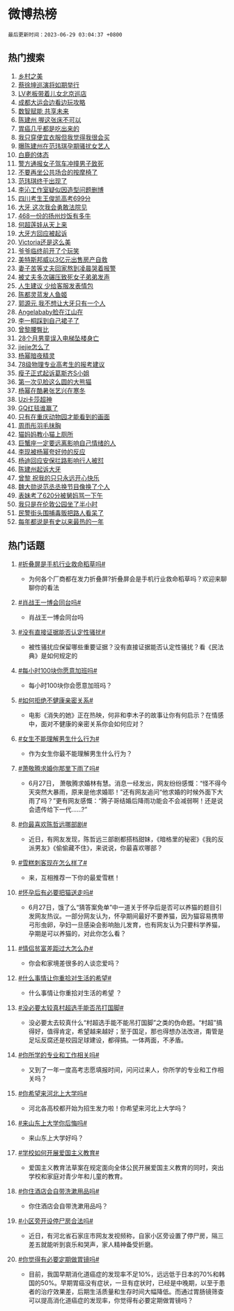 # 微博热榜

`最后更新时间：2023-06-29 03:04:37 +0800`

## 热门搜索

1. [乡村之美](https://m.weibo.cn/search?containerid=100103type%3D1%26t%3D10%26q%3D%23%E4%B9%A1%E6%9D%91%E4%B9%8B%E7%BE%8E%23&stream_entry_id=51&isnewpage=1&extparam=seat%3D1%26filter_type%3Drealtimehot%26dgr%3D0%26cate%3D10103%26stream_entry_id%3D51%26pos%3D0%26c_type%3D51%26display_time%3D1687979075%26pre_seqid%3D1687979075993017596205&luicode=10000011&lfid=106003type%253D25%2526t%253D3%2526disable_hot%253D1%2526filter_type%253Drealtimehot)
1. [蔡徐坤巡演将如期举行](https://m.weibo.cn/search?containerid=100103type%3D1%26t%3D10%26q%3D%E8%94%A1%E5%BE%90%E5%9D%A4%E5%B7%A1%E6%BC%94%E5%B0%86%E5%A6%82%E6%9C%9F%E4%B8%BE%E8%A1%8C&stream_entry_id=31&isnewpage=1&extparam=seat%3D1%26stream_entry_id%3D31%26filter_type%3Drealtimehot%26dgr%3D0%26band_rank%3D1%26lcate%3D5001%26pos%3D0%26realpos%3D1%26flag%3D2%26cate%3D5001%26q%3D%25E8%2594%25A1%25E5%25BE%2590%25E5%259D%25A4%25E5%25B7%25A1%25E6%25BC%2594%25E5%25B0%2586%25E5%25A6%2582%25E6%259C%259F%25E4%25B8%25BE%25E8%25A1%258C%26c_type%3D31%26display_time%3D1687979075%26pre_seqid%3D1687979075993017596205&luicode=10000011&lfid=106003type%253D25%2526t%253D3%2526disable_hot%253D1%2526filter_type%253Drealtimehot)
1. [LV老板带着儿女北京巡店](https://m.weibo.cn/search?containerid=100103type%3D1%26t%3D10%26q%3D%23LV%E8%80%81%E6%9D%BF%E5%B8%A6%E7%9D%80%E5%84%BF%E5%A5%B3%E5%8C%97%E4%BA%AC%E5%B7%A1%E5%BA%97%23&stream_entry_id=31&isnewpage=1&extparam=seat%3D1%26stream_entry_id%3D31%26filter_type%3Drealtimehot%26dgr%3D0%26band_rank%3D2%26lcate%3D5001%26pos%3D1%26realpos%3D2%26flag%3D2%26cate%3D5001%26q%3D%2523LV%25E8%2580%2581%25E6%259D%25BF%25E5%25B8%25A6%25E7%259D%2580%25E5%2584%25BF%25E5%25A5%25B3%25E5%258C%2597%25E4%25BA%25AC%25E5%25B7%25A1%25E5%25BA%2597%2523%26c_type%3D31%26display_time%3D1687979075%26pre_seqid%3D1687979075993017596205&luicode=10000011&lfid=106003type%253D25%2526t%253D3%2526disable_hot%253D1%2526filter_type%253Drealtimehot)
1. [成都大运会边看边玩攻略](https://m.weibo.cn/search?containerid=100103type%3D1%26t%3D10%26q%3D%23%E6%88%90%E9%83%BD%E5%A4%A7%E8%BF%90%E4%BC%9A%E8%BE%B9%E7%9C%8B%E8%BE%B9%E7%8E%A9%E6%94%BB%E7%95%A5%23&stream_entry_id=31&isnewpage=1&extparam=seat%3D1%26stream_entry_id%3D31%26filter_type%3Drealtimehot%26dgr%3D0%26band_rank%3D3%26lcate%3D5001%26pos%3D2%26realpos%3D3%26flag%3D0%26cate%3D5001%26q%3D%2523%25E6%2588%2590%25E9%2583%25BD%25E5%25A4%25A7%25E8%25BF%2590%25E4%25BC%259A%25E8%25BE%25B9%25E7%259C%258B%25E8%25BE%25B9%25E7%258E%25A9%25E6%2594%25BB%25E7%2595%25A5%2523%26c_type%3D31%26display_time%3D1687979075%26pre_seqid%3D1687979075993017596205&luicode=10000011&lfid=106003type%253D25%2526t%253D3%2526disable_hot%253D1%2526filter_type%253Drealtimehot)
1. [数智赋能 共享未来](https://m.weibo.cn/search?containerid=100103type%3D1%26t%3D10%26q%3D%23%E6%95%B0%E6%99%BA%E8%B5%8B%E8%83%BD+%E5%85%B1%E4%BA%AB%E6%9C%AA%E6%9D%A5%23&stream_entry_id=31&isnewpage=1&extparam=seat%3D1%26stream_entry_id%3D31%26filter_type%3Drealtimehot%26band_rank%3D4%26lcate%3D5001%26pos%3D3%26adid%3D194663%26topic_ad%3D1%26dgr%3D0%26cate%3D5001%26is_ad_pos%3D1%26q%3D%2523%25E6%2595%25B0%25E6%2599%25BA%25E8%25B5%258B%25E8%2583%25BD%2520%25E5%2585%25B1%25E4%25BA%25AB%25E6%259C%25AA%25E6%259D%25A5%2523%26c_type%3D31%26display_time%3D1687979075%26pre_seqid%3D1687979075993017596205&luicode=10000011&lfid=106003type%253D25%2526t%253D3%2526disable_hot%253D1%2526filter_type%253Drealtimehot)
1. [陈建州 喔这张床不可以](https://m.weibo.cn/search?containerid=100103type%3D1%26t%3D10%26q%3D%E9%99%88%E5%BB%BA%E5%B7%9E+%E5%96%94%E8%BF%99%E5%BC%A0%E5%BA%8A%E4%B8%8D%E5%8F%AF%E4%BB%A5&stream_entry_id=31&isnewpage=1&extparam=seat%3D1%26stream_entry_id%3D31%26filter_type%3Drealtimehot%26dgr%3D0%26band_rank%3D4%26lcate%3D5001%26pos%3D4%26realpos%3D4%26flag%3D16%26cate%3D5001%26q%3D%25E9%2599%2588%25E5%25BB%25BA%25E5%25B7%259E%2520%25E5%2596%2594%25E8%25BF%2599%25E5%25BC%25A0%25E5%25BA%258A%25E4%25B8%258D%25E5%258F%25AF%25E4%25BB%25A5%26c_type%3D31%26display_time%3D1687979075%26pre_seqid%3D1687979075993017596205&luicode=10000011&lfid=106003type%253D25%2526t%253D3%2526disable_hot%253D1%2526filter_type%253Drealtimehot)
1. [胃癌几乎都是吃出来的](https://m.weibo.cn/search?containerid=100103type%3D1%26t%3D10%26q%3D%23%E8%83%83%E7%99%8C%E5%87%A0%E4%B9%8E%E9%83%BD%E6%98%AF%E5%90%83%E5%87%BA%E6%9D%A5%E7%9A%84%23&stream_entry_id=31&isnewpage=1&extparam=seat%3D1%26stream_entry_id%3D31%26filter_type%3Drealtimehot%26dgr%3D0%26band_rank%3D5%26lcate%3D5001%26pos%3D5%26realpos%3D5%26flag%3D16%26cate%3D5001%26q%3D%2523%25E8%2583%2583%25E7%2599%258C%25E5%2587%25A0%25E4%25B9%258E%25E9%2583%25BD%25E6%2598%25AF%25E5%2590%2583%25E5%2587%25BA%25E6%259D%25A5%25E7%259A%2584%2523%26c_type%3D31%26display_time%3D1687979075%26pre_seqid%3D1687979075993017596205&luicode=10000011&lfid=106003type%253D25%2526t%253D3%2526disable_hot%253D1%2526filter_type%253Drealtimehot)
1. [我只穿便宜衣服但我觉得我很会买](https://m.weibo.cn/search?containerid=100103type%3D1%26t%3D10%26q%3D%E6%88%91%E5%8F%AA%E7%A9%BF%E4%BE%BF%E5%AE%9C%E8%A1%A3%E6%9C%8D%E4%BD%86%E6%88%91%E8%A7%89%E5%BE%97%E6%88%91%E5%BE%88%E4%BC%9A%E4%B9%B0&stream_entry_id=31&isnewpage=1&extparam=seat%3D1%26stream_entry_id%3D31%26filter_type%3Drealtimehot%26dgr%3D0%26band_rank%3D6%26lcate%3D5001%26pos%3D6%26realpos%3D6%26flag%3D2%26cate%3D5001%26q%3D%25E6%2588%2591%25E5%258F%25AA%25E7%25A9%25BF%25E4%25BE%25BF%25E5%25AE%259C%25E8%25A1%25A3%25E6%259C%258D%25E4%25BD%2586%25E6%2588%2591%25E8%25A7%2589%25E5%25BE%2597%25E6%2588%2591%25E5%25BE%2588%25E4%25BC%259A%25E4%25B9%25B0%26c_type%3D31%26display_time%3D1687979075%26pre_seqid%3D1687979075993017596205&luicode=10000011&lfid=106003type%253D25%2526t%253D3%2526disable_hot%253D1%2526filter_type%253Drealtimehot)
1. [曝陈建州在范玮琪孕期骚扰女艺人](https://m.weibo.cn/search?containerid=100103type%3D1%26t%3D10%26q%3D%23%E6%9B%9D%E9%99%88%E5%BB%BA%E5%B7%9E%E5%9C%A8%E8%8C%83%E7%8E%AE%E7%90%AA%E5%AD%95%E6%9C%9F%E9%AA%9A%E6%89%B0%E5%A5%B3%E8%89%BA%E4%BA%BA%23&stream_entry_id=31&isnewpage=1&extparam=seat%3D1%26stream_entry_id%3D31%26filter_type%3Drealtimehot%26dgr%3D0%26band_rank%3D7%26lcate%3D5001%26pos%3D7%26realpos%3D7%26flag%3D16%26cate%3D5001%26q%3D%2523%25E6%259B%259D%25E9%2599%2588%25E5%25BB%25BA%25E5%25B7%259E%25E5%259C%25A8%25E8%258C%2583%25E7%258E%25AE%25E7%2590%25AA%25E5%25AD%2595%25E6%259C%259F%25E9%25AA%259A%25E6%2589%25B0%25E5%25A5%25B3%25E8%2589%25BA%25E4%25BA%25BA%2523%26c_type%3D31%26display_time%3D1687979075%26pre_seqid%3D1687979075993017596205&luicode=10000011&lfid=106003type%253D25%2526t%253D3%2526disable_hot%253D1%2526filter_type%253Drealtimehot)
1. [白鹿的体态](https://m.weibo.cn/search?containerid=100103type%3D1%26t%3D10%26q%3D%23%E7%99%BD%E9%B9%BF%E7%9A%84%E4%BD%93%E6%80%81%23&stream_entry_id=31&isnewpage=1&extparam=seat%3D1%26stream_entry_id%3D31%26filter_type%3Drealtimehot%26dgr%3D0%26band_rank%3D8%26lcate%3D5001%26pos%3D8%26realpos%3D8%26flag%3D0%26cate%3D5001%26q%3D%2523%25E7%2599%25BD%25E9%25B9%25BF%25E7%259A%2584%25E4%25BD%2593%25E6%2580%2581%2523%26c_type%3D31%26display_time%3D1687979075%26pre_seqid%3D1687979075993017596205&luicode=10000011&lfid=106003type%253D25%2526t%253D3%2526disable_hot%253D1%2526filter_type%253Drealtimehot)
1. [警方通报女子驾车冲撞男子致死](https://m.weibo.cn/search?containerid=100103type%3D1%26t%3D10%26q%3D%23%E8%AD%A6%E6%96%B9%E9%80%9A%E6%8A%A5%E5%A5%B3%E5%AD%90%E9%A9%BE%E8%BD%A6%E5%86%B2%E6%92%9E%E7%94%B7%E5%AD%90%E8%87%B4%E6%AD%BB%23&stream_entry_id=31&isnewpage=1&extparam=seat%3D1%26stream_entry_id%3D31%26filter_type%3Drealtimehot%26dgr%3D0%26band_rank%3D9%26lcate%3D5001%26pos%3D9%26realpos%3D9%26flag%3D0%26cate%3D5001%26q%3D%2523%25E8%25AD%25A6%25E6%2596%25B9%25E9%2580%259A%25E6%258A%25A5%25E5%25A5%25B3%25E5%25AD%2590%25E9%25A9%25BE%25E8%25BD%25A6%25E5%2586%25B2%25E6%2592%259E%25E7%2594%25B7%25E5%25AD%2590%25E8%2587%25B4%25E6%25AD%25BB%2523%26c_type%3D31%26display_time%3D1687979075%26pre_seqid%3D1687979075993017596205&luicode=10000011&lfid=106003type%253D25%2526t%253D3%2526disable_hot%253D1%2526filter_type%253Drealtimehot)
1. [不要再坐公共场合的按摩椅了](https://m.weibo.cn/search?containerid=100103type%3D1%26t%3D10%26q%3D%23%E4%B8%8D%E8%A6%81%E5%86%8D%E5%9D%90%E5%85%AC%E5%85%B1%E5%9C%BA%E5%90%88%E7%9A%84%E6%8C%89%E6%91%A9%E6%A4%85%E4%BA%86%23&stream_entry_id=31&isnewpage=1&extparam=seat%3D1%26stream_entry_id%3D31%26filter_type%3Drealtimehot%26dgr%3D0%26band_rank%3D10%26lcate%3D5001%26pos%3D10%26realpos%3D10%26flag%3D0%26cate%3D5001%26q%3D%2523%25E4%25B8%258D%25E8%25A6%2581%25E5%2586%258D%25E5%259D%2590%25E5%2585%25AC%25E5%2585%25B1%25E5%259C%25BA%25E5%2590%2588%25E7%259A%2584%25E6%258C%2589%25E6%2591%25A9%25E6%25A4%2585%25E4%25BA%2586%2523%26c_type%3D31%26display_time%3D1687979075%26pre_seqid%3D1687979075993017596205&luicode=10000011&lfid=106003type%253D25%2526t%253D3%2526disable_hot%253D1%2526filter_type%253Drealtimehot)
1. [范玮琪终于出现了](https://m.weibo.cn/search?containerid=100103type%3D1%26t%3D10%26q%3D%23%E8%8C%83%E7%8E%AE%E7%90%AA%E7%BB%88%E4%BA%8E%E5%87%BA%E7%8E%B0%E4%BA%86%23&stream_entry_id=31&isnewpage=1&extparam=seat%3D1%26stream_entry_id%3D31%26filter_type%3Drealtimehot%26dgr%3D0%26band_rank%3D11%26lcate%3D5001%26pos%3D11%26realpos%3D11%26flag%3D2%26cate%3D5001%26q%3D%2523%25E8%258C%2583%25E7%258E%25AE%25E7%2590%25AA%25E7%25BB%2588%25E4%25BA%258E%25E5%2587%25BA%25E7%258E%25B0%25E4%25BA%2586%2523%26c_type%3D31%26display_time%3D1687979075%26pre_seqid%3D1687979075993017596205&luicode=10000011&lfid=106003type%253D25%2526t%253D3%2526disable_hot%253D1%2526filter_type%253Drealtimehot)
1. [李沁工作室疑似因造型问题删博](https://m.weibo.cn/search?containerid=100103type%3D1%26t%3D10%26q%3D%23%E6%9D%8E%E6%B2%81%E5%B7%A5%E4%BD%9C%E5%AE%A4%E7%96%91%E4%BC%BC%E5%9B%A0%E9%80%A0%E5%9E%8B%E9%97%AE%E9%A2%98%E5%88%A0%E5%8D%9A%23&stream_entry_id=31&isnewpage=1&extparam=seat%3D1%26stream_entry_id%3D31%26filter_type%3Drealtimehot%26dgr%3D0%26band_rank%3D12%26lcate%3D5001%26pos%3D12%26realpos%3D12%26flag%3D0%26cate%3D5001%26q%3D%2523%25E6%259D%258E%25E6%25B2%2581%25E5%25B7%25A5%25E4%25BD%259C%25E5%25AE%25A4%25E7%2596%2591%25E4%25BC%25BC%25E5%259B%25A0%25E9%2580%25A0%25E5%259E%258B%25E9%2597%25AE%25E9%25A2%2598%25E5%2588%25A0%25E5%258D%259A%2523%26c_type%3D31%26display_time%3D1687979075%26pre_seqid%3D1687979075993017596205&luicode=10000011&lfid=106003type%253D25%2526t%253D3%2526disable_hot%253D1%2526filter_type%253Drealtimehot)
1. [四川考生王俊凯高考699分](https://m.weibo.cn/search?containerid=100103type%3D1%26t%3D10%26q%3D%23%E5%9B%9B%E5%B7%9D%E8%80%83%E7%94%9F%E7%8E%8B%E4%BF%8A%E5%87%AF%E9%AB%98%E8%80%83699%E5%88%86%23&stream_entry_id=31&isnewpage=1&extparam=seat%3D1%26stream_entry_id%3D31%26filter_type%3Drealtimehot%26dgr%3D0%26band_rank%3D13%26lcate%3D5001%26pos%3D13%26realpos%3D13%26flag%3D0%26cate%3D5001%26q%3D%2523%25E5%259B%259B%25E5%25B7%259D%25E8%2580%2583%25E7%2594%259F%25E7%258E%258B%25E4%25BF%258A%25E5%2587%25AF%25E9%25AB%2598%25E8%2580%2583699%25E5%2588%2586%2523%26c_type%3D31%26display_time%3D1687979075%26pre_seqid%3D1687979075993017596205&luicode=10000011&lfid=106003type%253D25%2526t%253D3%2526disable_hot%253D1%2526filter_type%253Drealtimehot)
1. [大牙 这次我会勇敢法院见](https://m.weibo.cn/search?containerid=100103type%3D1%26t%3D10%26q%3D%E5%A4%A7%E7%89%99+%E8%BF%99%E6%AC%A1%E6%88%91%E4%BC%9A%E5%8B%87%E6%95%A2%E6%B3%95%E9%99%A2%E8%A7%81&stream_entry_id=31&isnewpage=1&extparam=seat%3D1%26stream_entry_id%3D31%26filter_type%3Drealtimehot%26dgr%3D0%26band_rank%3D14%26lcate%3D5001%26pos%3D14%26realpos%3D14%26flag%3D0%26cate%3D5001%26q%3D%25E5%25A4%25A7%25E7%2589%2599%2520%25E8%25BF%2599%25E6%25AC%25A1%25E6%2588%2591%25E4%25BC%259A%25E5%258B%2587%25E6%2595%25A2%25E6%25B3%2595%25E9%2599%25A2%25E8%25A7%2581%26c_type%3D31%26display_time%3D1687979075%26pre_seqid%3D1687979075993017596205&luicode=10000011&lfid=106003type%253D25%2526t%253D3%2526disable_hot%253D1%2526filter_type%253Drealtimehot)
1. [468一份的扬州炒饭有多牛](https://m.weibo.cn/search?containerid=100103type%3D1%26t%3D10%26q%3D468%E4%B8%80%E4%BB%BD%E7%9A%84%E6%89%AC%E5%B7%9E%E7%82%92%E9%A5%AD%E6%9C%89%E5%A4%9A%E7%89%9B&stream_entry_id=31&isnewpage=1&extparam=seat%3D1%26stream_entry_id%3D31%26filter_type%3Drealtimehot%26dgr%3D0%26band_rank%3D15%26lcate%3D5001%26pos%3D15%26realpos%3D15%26flag%3D0%26cate%3D5001%26q%3D468%25E4%25B8%2580%25E4%25BB%25BD%25E7%259A%2584%25E6%2589%25AC%25E5%25B7%259E%25E7%2582%2592%25E9%25A5%25AD%25E6%259C%2589%25E5%25A4%259A%25E7%2589%259B%26c_type%3D31%26display_time%3D1687979075%26pre_seqid%3D1687979075993017596205&luicode=10000011&lfid=106003type%253D25%2526t%253D3%2526disable_hot%253D1%2526filter_type%253Drealtimehot)
1. [何超莲娃从天上来](https://m.weibo.cn/search?containerid=100103type%3D1%26t%3D10%26q%3D%23%E4%BD%95%E8%B6%85%E8%8E%B2%E5%A8%83%E4%BB%8E%E5%A4%A9%E4%B8%8A%E6%9D%A5%23&stream_entry_id=31&isnewpage=1&extparam=seat%3D1%26stream_entry_id%3D31%26filter_type%3Drealtimehot%26dgr%3D0%26band_rank%3D16%26lcate%3D5001%26pos%3D16%26realpos%3D16%26flag%3D0%26cate%3D5001%26q%3D%2523%25E4%25BD%2595%25E8%25B6%2585%25E8%258E%25B2%25E5%25A8%2583%25E4%25BB%258E%25E5%25A4%25A9%25E4%25B8%258A%25E6%259D%25A5%2523%26c_type%3D31%26display_time%3D1687979075%26pre_seqid%3D1687979075993017596205&luicode=10000011&lfid=106003type%253D25%2526t%253D3%2526disable_hot%253D1%2526filter_type%253Drealtimehot)
1. [大牙方回应被起诉](https://m.weibo.cn/search?containerid=100103type%3D1%26t%3D10%26q%3D%23%E5%A4%A7%E7%89%99%E6%96%B9%E5%9B%9E%E5%BA%94%E8%A2%AB%E8%B5%B7%E8%AF%89%23&stream_entry_id=31&isnewpage=1&extparam=seat%3D1%26stream_entry_id%3D31%26filter_type%3Drealtimehot%26dgr%3D0%26band_rank%3D17%26lcate%3D5001%26pos%3D17%26realpos%3D17%26flag%3D0%26cate%3D5001%26q%3D%2523%25E5%25A4%25A7%25E7%2589%2599%25E6%2596%25B9%25E5%259B%259E%25E5%25BA%2594%25E8%25A2%25AB%25E8%25B5%25B7%25E8%25AF%2589%2523%26c_type%3D31%26display_time%3D1687979075%26pre_seqid%3D1687979075993017596205&luicode=10000011&lfid=106003type%253D25%2526t%253D3%2526disable_hot%253D1%2526filter_type%253Drealtimehot)
1. [Victoria还是这么美](https://m.weibo.cn/search?containerid=100103type%3D1%26t%3D10%26q%3DVictoria%E8%BF%98%E6%98%AF%E8%BF%99%E4%B9%88%E7%BE%8E&stream_entry_id=31&isnewpage=1&extparam=seat%3D1%26stream_entry_id%3D31%26filter_type%3Drealtimehot%26dgr%3D0%26band_rank%3D18%26lcate%3D5001%26pos%3D18%26realpos%3D18%26flag%3D0%26cate%3D5001%26q%3DVictoria%25E8%25BF%2598%25E6%2598%25AF%25E8%25BF%2599%25E4%25B9%2588%25E7%25BE%258E%26c_type%3D31%26display_time%3D1687979075%26pre_seqid%3D1687979075993017596205&luicode=10000011&lfid=106003type%253D25%2526t%253D3%2526disable_hot%253D1%2526filter_type%253Drealtimehot)
1. [爷爷临终前开了个玩笑](https://m.weibo.cn/search?containerid=100103type%3D1%26t%3D10%26q%3D%E7%88%B7%E7%88%B7%E4%B8%B4%E7%BB%88%E5%89%8D%E5%BC%80%E4%BA%86%E4%B8%AA%E7%8E%A9%E7%AC%91&stream_entry_id=31&isnewpage=1&extparam=seat%3D1%26stream_entry_id%3D31%26filter_type%3Drealtimehot%26dgr%3D0%26band_rank%3D19%26lcate%3D5001%26pos%3D19%26realpos%3D19%26flag%3D0%26cate%3D5001%26q%3D%25E7%2588%25B7%25E7%2588%25B7%25E4%25B8%25B4%25E7%25BB%2588%25E5%2589%258D%25E5%25BC%2580%25E4%25BA%2586%25E4%25B8%25AA%25E7%258E%25A9%25E7%25AC%2591%26c_type%3D31%26display_time%3D1687979075%26pre_seqid%3D1687979075993017596205&luicode=10000011&lfid=106003type%253D25%2526t%253D3%2526disable_hot%253D1%2526filter_type%253Drealtimehot)
1. [美特斯邦威以3亿元出售房产自救](https://m.weibo.cn/search?containerid=100103type%3D1%26t%3D10%26q%3D%23%E7%BE%8E%E7%89%B9%E6%96%AF%E9%82%A6%E5%A8%81%E4%BB%A53%E4%BA%BF%E5%85%83%E5%87%BA%E5%94%AE%E6%88%BF%E4%BA%A7%E8%87%AA%E6%95%91%23&stream_entry_id=31&isnewpage=1&extparam=seat%3D1%26stream_entry_id%3D31%26filter_type%3Drealtimehot%26dgr%3D0%26band_rank%3D20%26lcate%3D5001%26pos%3D20%26realpos%3D20%26flag%3D0%26cate%3D5001%26q%3D%2523%25E7%25BE%258E%25E7%2589%25B9%25E6%2596%25AF%25E9%2582%25A6%25E5%25A8%2581%25E4%25BB%25A53%25E4%25BA%25BF%25E5%2585%2583%25E5%2587%25BA%25E5%2594%25AE%25E6%2588%25BF%25E4%25BA%25A7%25E8%2587%25AA%25E6%2595%2591%2523%26c_type%3D31%26display_time%3D1687979075%26pre_seqid%3D1687979075993017596205&luicode=10000011&lfid=106003type%253D25%2526t%253D3%2526disable_hot%253D1%2526filter_type%253Drealtimehot)
1. [妻子苦等丈夫回家熬到凌晨哭着报警](https://m.weibo.cn/search?containerid=100103type%3D1%26t%3D10%26q%3D%23%E5%A6%BB%E5%AD%90%E8%8B%A6%E7%AD%89%E4%B8%88%E5%A4%AB%E5%9B%9E%E5%AE%B6%E7%86%AC%E5%88%B0%E5%87%8C%E6%99%A8%E5%93%AD%E7%9D%80%E6%8A%A5%E8%AD%A6%23&stream_entry_id=31&isnewpage=1&extparam=seat%3D1%26stream_entry_id%3D31%26filter_type%3Drealtimehot%26dgr%3D0%26band_rank%3D21%26lcate%3D5001%26pos%3D21%26realpos%3D21%26flag%3D32768%26cate%3D5001%26q%3D%2523%25E5%25A6%25BB%25E5%25AD%2590%25E8%258B%25A6%25E7%25AD%2589%25E4%25B8%2588%25E5%25A4%25AB%25E5%259B%259E%25E5%25AE%25B6%25E7%2586%25AC%25E5%2588%25B0%25E5%2587%258C%25E6%2599%25A8%25E5%2593%25AD%25E7%259D%2580%25E6%258A%25A5%25E8%25AD%25A6%2523%26c_type%3D31%26display_time%3D1687979075%26pre_seqid%3D1687979075993017596205&luicode=10000011&lfid=106003type%253D25%2526t%253D3%2526disable_hot%253D1%2526filter_type%253Drealtimehot)
1. [被丈夫多次碾压致死女子弟弟发声](https://m.weibo.cn/search?containerid=100103type%3D1%26t%3D10%26q%3D%23%E8%A2%AB%E4%B8%88%E5%A4%AB%E5%A4%9A%E6%AC%A1%E7%A2%BE%E5%8E%8B%E8%87%B4%E6%AD%BB%E5%A5%B3%E5%AD%90%E5%BC%9F%E5%BC%9F%E5%8F%91%E5%A3%B0%23&stream_entry_id=31&isnewpage=1&extparam=seat%3D1%26stream_entry_id%3D31%26filter_type%3Drealtimehot%26dgr%3D0%26band_rank%3D22%26lcate%3D5001%26pos%3D22%26realpos%3D22%26flag%3D0%26cate%3D5001%26q%3D%2523%25E8%25A2%25AB%25E4%25B8%2588%25E5%25A4%25AB%25E5%25A4%259A%25E6%25AC%25A1%25E7%25A2%25BE%25E5%258E%258B%25E8%2587%25B4%25E6%25AD%25BB%25E5%25A5%25B3%25E5%25AD%2590%25E5%25BC%259F%25E5%25BC%259F%25E5%258F%2591%25E5%25A3%25B0%2523%26c_type%3D31%26display_time%3D1687979075%26pre_seqid%3D1687979075993017596205&luicode=10000011&lfid=106003type%253D25%2526t%253D3%2526disable_hot%253D1%2526filter_type%253Drealtimehot)
1. [人生建议 少给客服发表情包](https://m.weibo.cn/search?containerid=100103type%3D1%26t%3D10%26q%3D%E4%BA%BA%E7%94%9F%E5%BB%BA%E8%AE%AE+%E5%B0%91%E7%BB%99%E5%AE%A2%E6%9C%8D%E5%8F%91%E8%A1%A8%E6%83%85%E5%8C%85&stream_entry_id=31&isnewpage=1&extparam=seat%3D1%26stream_entry_id%3D31%26filter_type%3Drealtimehot%26dgr%3D0%26band_rank%3D23%26lcate%3D5001%26pos%3D23%26realpos%3D23%26flag%3D0%26cate%3D5001%26q%3D%25E4%25BA%25BA%25E7%2594%259F%25E5%25BB%25BA%25E8%25AE%25AE%2520%25E5%25B0%2591%25E7%25BB%2599%25E5%25AE%25A2%25E6%259C%258D%25E5%258F%2591%25E8%25A1%25A8%25E6%2583%2585%25E5%258C%2585%26c_type%3D31%26display_time%3D1687979075%26pre_seqid%3D1687979075993017596205&luicode=10000011&lfid=106003type%253D25%2526t%253D3%2526disable_hot%253D1%2526filter_type%253Drealtimehot)
1. [陈都灵蓝发人鱼姬](https://m.weibo.cn/search?containerid=100103type%3D1%26t%3D10%26q%3D%23%E9%99%88%E9%83%BD%E7%81%B5%E8%93%9D%E5%8F%91%E4%BA%BA%E9%B1%BC%E5%A7%AC%23&stream_entry_id=31&isnewpage=1&extparam=seat%3D1%26stream_entry_id%3D31%26filter_type%3Drealtimehot%26dgr%3D0%26band_rank%3D24%26lcate%3D5001%26pos%3D24%26realpos%3D24%26flag%3D0%26cate%3D5001%26q%3D%2523%25E9%2599%2588%25E9%2583%25BD%25E7%2581%25B5%25E8%2593%259D%25E5%258F%2591%25E4%25BA%25BA%25E9%25B1%25BC%25E5%25A7%25AC%2523%26c_type%3D31%26display_time%3D1687979075%26pre_seqid%3D1687979075993017596205&luicode=10000011&lfid=106003type%253D25%2526t%253D3%2526disable_hot%253D1%2526filter_type%253Drealtimehot)
1. [郭源元 我不想让大牙只有一个人](https://m.weibo.cn/search?containerid=100103type%3D1%26t%3D10%26q%3D%E9%83%AD%E6%BA%90%E5%85%83+%E6%88%91%E4%B8%8D%E6%83%B3%E8%AE%A9%E5%A4%A7%E7%89%99%E5%8F%AA%E6%9C%89%E4%B8%80%E4%B8%AA%E4%BA%BA&stream_entry_id=31&isnewpage=1&extparam=seat%3D1%26stream_entry_id%3D31%26filter_type%3Drealtimehot%26dgr%3D0%26band_rank%3D25%26lcate%3D5001%26pos%3D25%26realpos%3D25%26flag%3D0%26cate%3D5001%26q%3D%25E9%2583%25AD%25E6%25BA%2590%25E5%2585%2583%2520%25E6%2588%2591%25E4%25B8%258D%25E6%2583%25B3%25E8%25AE%25A9%25E5%25A4%25A7%25E7%2589%2599%25E5%258F%25AA%25E6%259C%2589%25E4%25B8%2580%25E4%25B8%25AA%25E4%25BA%25BA%26c_type%3D31%26display_time%3D1687979075%26pre_seqid%3D1687979075993017596205&luicode=10000011&lfid=106003type%253D25%2526t%253D3%2526disable_hot%253D1%2526filter_type%253Drealtimehot)
1. [Angelababy脸在江山在](https://m.weibo.cn/search?containerid=100103type%3D1%26t%3D10%26q%3DAngelababy%E8%84%B8%E5%9C%A8%E6%B1%9F%E5%B1%B1%E5%9C%A8&stream_entry_id=31&isnewpage=1&extparam=seat%3D1%26stream_entry_id%3D31%26filter_type%3Drealtimehot%26dgr%3D0%26band_rank%3D26%26lcate%3D5001%26pos%3D26%26realpos%3D26%26flag%3D0%26cate%3D5001%26q%3DAngelababy%25E8%2584%25B8%25E5%259C%25A8%25E6%25B1%259F%25E5%25B1%25B1%25E5%259C%25A8%26c_type%3D31%26display_time%3D1687979075%26pre_seqid%3D1687979075993017596205&luicode=10000011&lfid=106003type%253D25%2526t%253D3%2526disable_hot%253D1%2526filter_type%253Drealtimehot)
1. [李一桐踩到自己裙子了](https://m.weibo.cn/search?containerid=100103type%3D1%26t%3D10%26q%3D%23%E6%9D%8E%E4%B8%80%E6%A1%90%E8%B8%A9%E5%88%B0%E8%87%AA%E5%B7%B1%E8%A3%99%E5%AD%90%E4%BA%86%23&stream_entry_id=31&isnewpage=1&extparam=seat%3D1%26stream_entry_id%3D31%26filter_type%3Drealtimehot%26dgr%3D0%26band_rank%3D27%26lcate%3D5001%26pos%3D27%26realpos%3D27%26flag%3D0%26cate%3D5001%26q%3D%2523%25E6%259D%258E%25E4%25B8%2580%25E6%25A1%2590%25E8%25B8%25A9%25E5%2588%25B0%25E8%2587%25AA%25E5%25B7%25B1%25E8%25A3%2599%25E5%25AD%2590%25E4%25BA%2586%2523%26c_type%3D31%26display_time%3D1687979075%26pre_seqid%3D1687979075993017596205&luicode=10000011&lfid=106003type%253D25%2526t%253D3%2526disable_hot%253D1%2526filter_type%253Drealtimehot)
1. [曾黎腰臀比](https://m.weibo.cn/search?containerid=100103type%3D1%26t%3D10%26q%3D%23%E6%9B%BE%E9%BB%8E%E8%85%B0%E8%87%80%E6%AF%94%23&stream_entry_id=31&isnewpage=1&extparam=seat%3D1%26stream_entry_id%3D31%26filter_type%3Drealtimehot%26dgr%3D0%26band_rank%3D28%26lcate%3D5001%26pos%3D28%26realpos%3D28%26flag%3D0%26cate%3D5001%26q%3D%2523%25E6%259B%25BE%25E9%25BB%258E%25E8%2585%25B0%25E8%2587%2580%25E6%25AF%2594%2523%26c_type%3D31%26display_time%3D1687979075%26pre_seqid%3D1687979075993017596205&luicode=10000011&lfid=106003type%253D25%2526t%253D3%2526disable_hot%253D1%2526filter_type%253Drealtimehot)
1. [28个月男童误入电梯坠楼身亡](https://m.weibo.cn/search?containerid=100103type%3D1%26t%3D10%26q%3D%2328%E4%B8%AA%E6%9C%88%E7%94%B7%E7%AB%A5%E8%AF%AF%E5%85%A5%E7%94%B5%E6%A2%AF%E5%9D%A0%E6%A5%BC%E8%BA%AB%E4%BA%A1%23&stream_entry_id=31&isnewpage=1&extparam=seat%3D1%26stream_entry_id%3D31%26filter_type%3Drealtimehot%26dgr%3D0%26band_rank%3D29%26lcate%3D5001%26pos%3D29%26realpos%3D29%26flag%3D0%26cate%3D5001%26q%3D%252328%25E4%25B8%25AA%25E6%259C%2588%25E7%2594%25B7%25E7%25AB%25A5%25E8%25AF%25AF%25E5%2585%25A5%25E7%2594%25B5%25E6%25A2%25AF%25E5%259D%25A0%25E6%25A5%25BC%25E8%25BA%25AB%25E4%25BA%25A1%2523%26c_type%3D31%26display_time%3D1687979075%26pre_seqid%3D1687979075993017596205&luicode=10000011&lfid=106003type%253D25%2526t%253D3%2526disable_hot%253D1%2526filter_type%253Drealtimehot)
1. [jiejie怎么了](https://m.weibo.cn/search?containerid=100103type%3D1%26t%3D10%26q%3Djiejie%E6%80%8E%E4%B9%88%E4%BA%86&stream_entry_id=31&isnewpage=1&extparam=seat%3D1%26stream_entry_id%3D31%26filter_type%3Drealtimehot%26dgr%3D0%26band_rank%3D30%26lcate%3D5001%26pos%3D30%26realpos%3D30%26flag%3D0%26cate%3D5001%26q%3Djiejie%25E6%2580%258E%25E4%25B9%2588%25E4%25BA%2586%26c_type%3D31%26display_time%3D1687979075%26pre_seqid%3D1687979075993017596205&luicode=10000011&lfid=106003type%253D25%2526t%253D3%2526disable_hot%253D1%2526filter_type%253Drealtimehot)
1. [杨幂暗夜精灵](https://m.weibo.cn/search?containerid=100103type%3D1%26t%3D10%26q%3D%23%E6%9D%A8%E5%B9%82%E6%9A%97%E5%A4%9C%E7%B2%BE%E7%81%B5%23&stream_entry_id=31&isnewpage=1&extparam=seat%3D1%26stream_entry_id%3D31%26filter_type%3Drealtimehot%26dgr%3D0%26band_rank%3D31%26lcate%3D5001%26pos%3D31%26realpos%3D31%26flag%3D0%26cate%3D5001%26q%3D%2523%25E6%259D%25A8%25E5%25B9%2582%25E6%259A%2597%25E5%25A4%259C%25E7%25B2%25BE%25E7%2581%25B5%2523%26c_type%3D31%26display_time%3D1687979075%26pre_seqid%3D1687979075993017596205&luicode=10000011&lfid=106003type%253D25%2526t%253D3%2526disable_hot%253D1%2526filter_type%253Drealtimehot)
1. [78级物理专业高考生的报考建议](https://m.weibo.cn/search?containerid=100103type%3D1%26t%3D10%26q%3D78%E7%BA%A7%E7%89%A9%E7%90%86%E4%B8%93%E4%B8%9A%E9%AB%98%E8%80%83%E7%94%9F%E7%9A%84%E6%8A%A5%E8%80%83%E5%BB%BA%E8%AE%AE&stream_entry_id=31&isnewpage=1&extparam=seat%3D1%26stream_entry_id%3D31%26filter_type%3Drealtimehot%26dgr%3D0%26band_rank%3D32%26lcate%3D5001%26pos%3D32%26realpos%3D32%26flag%3D1%26cate%3D5001%26q%3D78%25E7%25BA%25A7%25E7%2589%25A9%25E7%2590%2586%25E4%25B8%2593%25E4%25B8%259A%25E9%25AB%2598%25E8%2580%2583%25E7%2594%259F%25E7%259A%2584%25E6%258A%25A5%25E8%2580%2583%25E5%25BB%25BA%25E8%25AE%25AE%26c_type%3D31%26display_time%3D1687979075%26pre_seqid%3D1687979075993017596205&luicode=10000011&lfid=106003type%253D25%2526t%253D3%2526disable_hot%253D1%2526filter_type%253Drealtimehot)
1. [瘦子正式起诉葛斯齐S小姐](https://m.weibo.cn/search?containerid=100103type%3D1%26t%3D10%26q%3D%23%E7%98%A6%E5%AD%90%E6%AD%A3%E5%BC%8F%E8%B5%B7%E8%AF%89%E8%91%9B%E6%96%AF%E9%BD%90S%E5%B0%8F%E5%A7%90%23&stream_entry_id=31&isnewpage=1&extparam=seat%3D1%26stream_entry_id%3D31%26filter_type%3Drealtimehot%26dgr%3D0%26band_rank%3D33%26lcate%3D5001%26pos%3D33%26realpos%3D33%26flag%3D0%26cate%3D5001%26q%3D%2523%25E7%2598%25A6%25E5%25AD%2590%25E6%25AD%25A3%25E5%25BC%258F%25E8%25B5%25B7%25E8%25AF%2589%25E8%2591%259B%25E6%2596%25AF%25E9%25BD%2590S%25E5%25B0%258F%25E5%25A7%2590%2523%26c_type%3D31%26display_time%3D1687979075%26pre_seqid%3D1687979075993017596205&luicode=10000011&lfid=106003type%253D25%2526t%253D3%2526disable_hot%253D1%2526filter_type%253Drealtimehot)
1. [第一次见脸这么圆的大熊猫](https://m.weibo.cn/search?containerid=100103type%3D1%26t%3D10%26q%3D%23%E7%AC%AC%E4%B8%80%E6%AC%A1%E8%A7%81%E8%84%B8%E8%BF%99%E4%B9%88%E5%9C%86%E7%9A%84%E5%A4%A7%E7%86%8A%E7%8C%AB%23&stream_entry_id=31&isnewpage=1&extparam=seat%3D1%26stream_entry_id%3D31%26filter_type%3Drealtimehot%26dgr%3D0%26band_rank%3D34%26lcate%3D5001%26pos%3D34%26realpos%3D34%26flag%3D32768%26cate%3D5001%26q%3D%2523%25E7%25AC%25AC%25E4%25B8%2580%25E6%25AC%25A1%25E8%25A7%2581%25E8%2584%25B8%25E8%25BF%2599%25E4%25B9%2588%25E5%259C%2586%25E7%259A%2584%25E5%25A4%25A7%25E7%2586%258A%25E7%258C%25AB%2523%26c_type%3D31%26display_time%3D1687979075%26pre_seqid%3D1687979075993017596205&luicode=10000011&lfid=106003type%253D25%2526t%253D3%2526disable_hot%253D1%2526filter_type%253Drealtimehot)
1. [杨幂在酷暑张艺兴在寒冬](https://m.weibo.cn/search?containerid=100103type%3D1%26t%3D10%26q%3D%23%E6%9D%A8%E5%B9%82%E5%9C%A8%E9%85%B7%E6%9A%91%E5%BC%A0%E8%89%BA%E5%85%B4%E5%9C%A8%E5%AF%92%E5%86%AC%23&stream_entry_id=31&isnewpage=1&extparam=seat%3D1%26stream_entry_id%3D31%26filter_type%3Drealtimehot%26dgr%3D0%26band_rank%3D35%26lcate%3D5001%26pos%3D35%26realpos%3D35%26flag%3D0%26cate%3D5001%26q%3D%2523%25E6%259D%25A8%25E5%25B9%2582%25E5%259C%25A8%25E9%2585%25B7%25E6%259A%2591%25E5%25BC%25A0%25E8%2589%25BA%25E5%2585%25B4%25E5%259C%25A8%25E5%25AF%2592%25E5%2586%25AC%2523%26c_type%3D31%26display_time%3D1687979075%26pre_seqid%3D1687979075993017596205&luicode=10000011&lfid=106003type%253D25%2526t%253D3%2526disable_hot%253D1%2526filter_type%253Drealtimehot)
1. [Uzi卡莎超神](https://m.weibo.cn/search?containerid=100103type%3D1%26t%3D10%26q%3D%23Uzi%E5%8D%A1%E8%8E%8E%E8%B6%85%E7%A5%9E%23&stream_entry_id=31&isnewpage=1&extparam=seat%3D1%26stream_entry_id%3D31%26filter_type%3Drealtimehot%26dgr%3D0%26band_rank%3D36%26lcate%3D5001%26pos%3D36%26realpos%3D36%26flag%3D0%26cate%3D5001%26q%3D%2523Uzi%25E5%258D%25A1%25E8%258E%258E%25E8%25B6%2585%25E7%25A5%259E%2523%26c_type%3D31%26display_time%3D1687979075%26pre_seqid%3D1687979075993017596205&luicode=10000011&lfid=106003type%253D25%2526t%253D3%2526disable_hot%253D1%2526filter_type%253Drealtimehot)
1. [GQ红毯谁赢了](https://m.weibo.cn/search?containerid=100103type%3D1%26t%3D10%26q%3D%23GQ%E7%BA%A2%E6%AF%AF%E8%B0%81%E8%B5%A2%E4%BA%86%23&stream_entry_id=31&isnewpage=1&extparam=seat%3D1%26stream_entry_id%3D31%26filter_type%3Drealtimehot%26dgr%3D0%26band_rank%3D37%26lcate%3D5001%26pos%3D37%26realpos%3D37%26flag%3D0%26cate%3D5001%26q%3D%2523GQ%25E7%25BA%25A2%25E6%25AF%25AF%25E8%25B0%2581%25E8%25B5%25A2%25E4%25BA%2586%2523%26c_type%3D31%26display_time%3D1687979075%26pre_seqid%3D1687979075993017596205&luicode=10000011&lfid=106003type%253D25%2526t%253D3%2526disable_hot%253D1%2526filter_type%253Drealtimehot)
1. [只有在重庆动物园才能看到的画面](https://m.weibo.cn/search?containerid=100103type%3D1%26t%3D10%26q%3D%E5%8F%AA%E6%9C%89%E5%9C%A8%E9%87%8D%E5%BA%86%E5%8A%A8%E7%89%A9%E5%9B%AD%E6%89%8D%E8%83%BD%E7%9C%8B%E5%88%B0%E7%9A%84%E7%94%BB%E9%9D%A2&stream_entry_id=31&isnewpage=1&extparam=seat%3D1%26stream_entry_id%3D31%26filter_type%3Drealtimehot%26dgr%3D0%26band_rank%3D38%26lcate%3D5001%26pos%3D38%26realpos%3D38%26flag%3D0%26cate%3D5001%26q%3D%25E5%258F%25AA%25E6%259C%2589%25E5%259C%25A8%25E9%2587%258D%25E5%25BA%2586%25E5%258A%25A8%25E7%2589%25A9%25E5%259B%25AD%25E6%2589%258D%25E8%2583%25BD%25E7%259C%258B%25E5%2588%25B0%25E7%259A%2584%25E7%2594%25BB%25E9%259D%25A2%26c_type%3D31%26display_time%3D1687979075%26pre_seqid%3D1687979075993017596205&luicode=10000011&lfid=106003type%253D25%2526t%253D3%2526disable_hot%253D1%2526filter_type%253Drealtimehot)
1. [周雨彤羽毛抹胸](https://m.weibo.cn/search?containerid=100103type%3D1%26t%3D10%26q%3D%E5%91%A8%E9%9B%A8%E5%BD%A4%E7%BE%BD%E6%AF%9B%E6%8A%B9%E8%83%B8&stream_entry_id=31&isnewpage=1&extparam=seat%3D1%26stream_entry_id%3D31%26filter_type%3Drealtimehot%26dgr%3D0%26band_rank%3D39%26lcate%3D5001%26pos%3D39%26realpos%3D39%26flag%3D0%26cate%3D5001%26q%3D%25E5%2591%25A8%25E9%259B%25A8%25E5%25BD%25A4%25E7%25BE%25BD%25E6%25AF%259B%25E6%258A%25B9%25E8%2583%25B8%26c_type%3D31%26display_time%3D1687979075%26pre_seqid%3D1687979075993017596205&luicode=10000011&lfid=106003type%253D25%2526t%253D3%2526disable_hot%253D1%2526filter_type%253Drealtimehot)
1. [猫妈妈教小猫上厕所](https://m.weibo.cn/search?containerid=100103type%3D1%26t%3D10%26q%3D%E7%8C%AB%E5%A6%88%E5%A6%88%E6%95%99%E5%B0%8F%E7%8C%AB%E4%B8%8A%E5%8E%95%E6%89%80&stream_entry_id=31&isnewpage=1&extparam=seat%3D1%26stream_entry_id%3D31%26filter_type%3Drealtimehot%26dgr%3D0%26band_rank%3D40%26lcate%3D5001%26pos%3D40%26realpos%3D40%26flag%3D0%26cate%3D5001%26q%3D%25E7%258C%25AB%25E5%25A6%2588%25E5%25A6%2588%25E6%2595%2599%25E5%25B0%258F%25E7%258C%25AB%25E4%25B8%258A%25E5%258E%2595%25E6%2589%2580%26c_type%3D31%26display_time%3D1687979075%26pre_seqid%3D1687979075993017596205&luicode=10000011&lfid=106003type%253D25%2526t%253D3%2526disable_hot%253D1%2526filter_type%253Drealtimehot)
1. [巨蟹座一定要远离影响自己情绪的人](https://m.weibo.cn/search?containerid=100103type%3D1%26t%3D10%26q%3D%E5%B7%A8%E8%9F%B9%E5%BA%A7%E4%B8%80%E5%AE%9A%E8%A6%81%E8%BF%9C%E7%A6%BB%E5%BD%B1%E5%93%8D%E8%87%AA%E5%B7%B1%E6%83%85%E7%BB%AA%E7%9A%84%E4%BA%BA&stream_entry_id=31&isnewpage=1&extparam=seat%3D1%26stream_entry_id%3D31%26filter_type%3Drealtimehot%26dgr%3D0%26band_rank%3D41%26lcate%3D5001%26pos%3D41%26realpos%3D41%26flag%3D0%26cate%3D5001%26q%3D%25E5%25B7%25A8%25E8%259F%25B9%25E5%25BA%25A7%25E4%25B8%2580%25E5%25AE%259A%25E8%25A6%2581%25E8%25BF%259C%25E7%25A6%25BB%25E5%25BD%25B1%25E5%2593%258D%25E8%2587%25AA%25E5%25B7%25B1%25E6%2583%2585%25E7%25BB%25AA%25E7%259A%2584%25E4%25BA%25BA%26c_type%3D31%26display_time%3D1687979075%26pre_seqid%3D1687979075993017596205&luicode=10000011&lfid=106003type%253D25%2526t%253D3%2526disable_hot%253D1%2526filter_type%253Drealtimehot)
1. [李现被杨幂夸好帅的反应](https://m.weibo.cn/search?containerid=100103type%3D1%26t%3D10%26q%3D%23%E6%9D%8E%E7%8E%B0%E8%A2%AB%E6%9D%A8%E5%B9%82%E5%A4%B8%E5%A5%BD%E5%B8%85%E7%9A%84%E5%8F%8D%E5%BA%94%23&stream_entry_id=31&isnewpage=1&extparam=seat%3D1%26stream_entry_id%3D31%26filter_type%3Drealtimehot%26dgr%3D0%26band_rank%3D42%26lcate%3D5001%26pos%3D42%26realpos%3D42%26flag%3D0%26cate%3D5001%26q%3D%2523%25E6%259D%258E%25E7%258E%25B0%25E8%25A2%25AB%25E6%259D%25A8%25E5%25B9%2582%25E5%25A4%25B8%25E5%25A5%25BD%25E5%25B8%2585%25E7%259A%2584%25E5%258F%258D%25E5%25BA%2594%2523%26c_type%3D31%26display_time%3D1687979075%26pre_seqid%3D1687979075993017596205&luicode=10000011&lfid=106003type%253D25%2526t%253D3%2526disable_hot%253D1%2526filter_type%253Drealtimehot)
1. [杨迪回应安保拦路影响行人被怼](https://m.weibo.cn/search?containerid=100103type%3D1%26t%3D10%26q%3D%23%E6%9D%A8%E8%BF%AA%E5%9B%9E%E5%BA%94%E5%AE%89%E4%BF%9D%E6%8B%A6%E8%B7%AF%E5%BD%B1%E5%93%8D%E8%A1%8C%E4%BA%BA%E8%A2%AB%E6%80%BC%23&stream_entry_id=31&isnewpage=1&extparam=seat%3D1%26stream_entry_id%3D31%26filter_type%3Drealtimehot%26dgr%3D0%26band_rank%3D43%26lcate%3D5001%26pos%3D43%26realpos%3D43%26flag%3D0%26cate%3D5001%26q%3D%2523%25E6%259D%25A8%25E8%25BF%25AA%25E5%259B%259E%25E5%25BA%2594%25E5%25AE%2589%25E4%25BF%259D%25E6%258B%25A6%25E8%25B7%25AF%25E5%25BD%25B1%25E5%2593%258D%25E8%25A1%258C%25E4%25BA%25BA%25E8%25A2%25AB%25E6%2580%25BC%2523%26c_type%3D31%26display_time%3D1687979075%26pre_seqid%3D1687979075993017596205&luicode=10000011&lfid=106003type%253D25%2526t%253D3%2526disable_hot%253D1%2526filter_type%253Drealtimehot)
1. [陈建州起诉大牙](https://m.weibo.cn/search?containerid=100103type%3D1%26t%3D10%26q%3D%23%E9%99%88%E5%BB%BA%E5%B7%9E%E8%B5%B7%E8%AF%89%E5%A4%A7%E7%89%99%23&stream_entry_id=31&isnewpage=1&extparam=seat%3D1%26stream_entry_id%3D31%26filter_type%3Drealtimehot%26dgr%3D0%26band_rank%3D44%26lcate%3D5001%26pos%3D44%26realpos%3D44%26flag%3D0%26cate%3D5001%26q%3D%2523%25E9%2599%2588%25E5%25BB%25BA%25E5%25B7%259E%25E8%25B5%25B7%25E8%25AF%2589%25E5%25A4%25A7%25E7%2589%2599%2523%26c_type%3D31%26display_time%3D1687979075%26pre_seqid%3D1687979075993017596205&luicode=10000011&lfid=106003type%253D25%2526t%253D3%2526disable_hot%253D1%2526filter_type%253Drealtimehot)
1. [曾黎 祝我的只只永远开心快乐](https://m.weibo.cn/search?containerid=100103type%3D1%26t%3D10%26q%3D%23%E6%9B%BE%E9%BB%8E+%E7%A5%9D%E6%88%91%E7%9A%84%E5%8F%AA%E5%8F%AA%E6%B0%B8%E8%BF%9C%E5%BC%80%E5%BF%83%E5%BF%AB%E4%B9%90%23&stream_entry_id=31&isnewpage=1&extparam=seat%3D1%26stream_entry_id%3D31%26filter_type%3Drealtimehot%26dgr%3D0%26band_rank%3D45%26lcate%3D5001%26pos%3D45%26realpos%3D45%26flag%3D0%26cate%3D5001%26q%3D%2523%25E6%259B%25BE%25E9%25BB%258E%2520%25E7%25A5%259D%25E6%2588%2591%25E7%259A%2584%25E5%258F%25AA%25E5%258F%25AA%25E6%25B0%25B8%25E8%25BF%259C%25E5%25BC%2580%25E5%25BF%2583%25E5%25BF%25AB%25E4%25B9%2590%2523%26c_type%3D31%26display_time%3D1687979075%26pre_seqid%3D1687979075993017596205&luicode=10000011&lfid=106003type%253D25%2526t%253D3%2526disable_hot%253D1%2526filter_type%253Drealtimehot)
1. [魏大勋说范丞丞换节目像换了个人](https://m.weibo.cn/search?containerid=100103type%3D1%26t%3D10%26q%3D%23%E9%AD%8F%E5%A4%A7%E5%8B%8B%E8%AF%B4%E8%8C%83%E4%B8%9E%E4%B8%9E%E6%8D%A2%E8%8A%82%E7%9B%AE%E5%83%8F%E6%8D%A2%E4%BA%86%E4%B8%AA%E4%BA%BA%23&stream_entry_id=31&isnewpage=1&extparam=seat%3D1%26stream_entry_id%3D31%26filter_type%3Drealtimehot%26dgr%3D0%26band_rank%3D46%26lcate%3D5001%26pos%3D46%26realpos%3D46%26flag%3D0%26cate%3D5001%26q%3D%2523%25E9%25AD%258F%25E5%25A4%25A7%25E5%258B%258B%25E8%25AF%25B4%25E8%258C%2583%25E4%25B8%259E%25E4%25B8%259E%25E6%258D%25A2%25E8%258A%2582%25E7%259B%25AE%25E5%2583%258F%25E6%258D%25A2%25E4%25BA%2586%25E4%25B8%25AA%25E4%25BA%25BA%2523%26c_type%3D31%26display_time%3D1687979075%26pre_seqid%3D1687979075993017596205&luicode=10000011&lfid=106003type%253D25%2526t%253D3%2526disable_hot%253D1%2526filter_type%253Drealtimehot)
1. [表妹考了620分被舅妈骂一下午](https://m.weibo.cn/search?containerid=100103type%3D1%26t%3D10%26q%3D%23%E8%A1%A8%E5%A6%B9%E8%80%83%E4%BA%86620%E5%88%86%E8%A2%AB%E8%88%85%E5%A6%88%E9%AA%82%E4%B8%80%E4%B8%8B%E5%8D%88%23&stream_entry_id=31&isnewpage=1&extparam=seat%3D1%26stream_entry_id%3D31%26filter_type%3Drealtimehot%26dgr%3D0%26band_rank%3D47%26lcate%3D5001%26pos%3D47%26realpos%3D47%26flag%3D0%26cate%3D5001%26q%3D%2523%25E8%25A1%25A8%25E5%25A6%25B9%25E8%2580%2583%25E4%25BA%2586620%25E5%2588%2586%25E8%25A2%25AB%25E8%2588%2585%25E5%25A6%2588%25E9%25AA%2582%25E4%25B8%2580%25E4%25B8%258B%25E5%258D%2588%2523%26c_type%3D31%26display_time%3D1687979075%26pre_seqid%3D1687979075993017596205&luicode=10000011&lfid=106003type%253D25%2526t%253D3%2526disable_hot%253D1%2526filter_type%253Drealtimehot)
1. [我只是在伦敦公园坐了半小时](https://m.weibo.cn/search?containerid=100103type%3D1%26t%3D10%26q%3D%E6%88%91%E5%8F%AA%E6%98%AF%E5%9C%A8%E4%BC%A6%E6%95%A6%E5%85%AC%E5%9B%AD%E5%9D%90%E4%BA%86%E5%8D%8A%E5%B0%8F%E6%97%B6&stream_entry_id=31&isnewpage=1&extparam=seat%3D1%26stream_entry_id%3D31%26filter_type%3Drealtimehot%26dgr%3D0%26band_rank%3D48%26lcate%3D5001%26pos%3D48%26realpos%3D48%26flag%3D0%26cate%3D5001%26q%3D%25E6%2588%2591%25E5%258F%25AA%25E6%2598%25AF%25E5%259C%25A8%25E4%25BC%25A6%25E6%2595%25A6%25E5%2585%25AC%25E5%259B%25AD%25E5%259D%2590%25E4%25BA%2586%25E5%258D%258A%25E5%25B0%258F%25E6%2597%25B6%26c_type%3D31%26display_time%3D1687979075%26pre_seqid%3D1687979075993017596205&luicode=10000011&lfid=106003type%253D25%2526t%253D3%2526disable_hot%253D1%2526filter_type%253Drealtimehot)
1. [民警街头围捕毒贩把路人看呆了](https://m.weibo.cn/search?containerid=100103type%3D1%26t%3D10%26q%3D%23%E6%B0%91%E8%AD%A6%E8%A1%97%E5%A4%B4%E5%9B%B4%E6%8D%95%E6%AF%92%E8%B4%A9%E6%8A%8A%E8%B7%AF%E4%BA%BA%E7%9C%8B%E5%91%86%E4%BA%86%23&stream_entry_id=31&isnewpage=1&extparam=seat%3D1%26stream_entry_id%3D31%26filter_type%3Drealtimehot%26dgr%3D0%26band_rank%3D49%26lcate%3D5001%26pos%3D49%26realpos%3D49%26flag%3D32768%26cate%3D5001%26q%3D%2523%25E6%25B0%2591%25E8%25AD%25A6%25E8%25A1%2597%25E5%25A4%25B4%25E5%259B%25B4%25E6%258D%2595%25E6%25AF%2592%25E8%25B4%25A9%25E6%258A%258A%25E8%25B7%25AF%25E4%25BA%25BA%25E7%259C%258B%25E5%2591%2586%25E4%25BA%2586%2523%26c_type%3D31%26display_time%3D1687979075%26pre_seqid%3D1687979075993017596205&luicode=10000011&lfid=106003type%253D25%2526t%253D3%2526disable_hot%253D1%2526filter_type%253Drealtimehot)
1. [每年都说是有史以来最热的一年](https://m.weibo.cn/search?containerid=100103type%3D1%26t%3D10%26q%3D%23%E6%AF%8F%E5%B9%B4%E9%83%BD%E8%AF%B4%E6%98%AF%E6%9C%89%E5%8F%B2%E4%BB%A5%E6%9D%A5%E6%9C%80%E7%83%AD%E7%9A%84%E4%B8%80%E5%B9%B4%23&stream_entry_id=31&isnewpage=1&extparam=seat%3D1%26stream_entry_id%3D31%26filter_type%3Drealtimehot%26dgr%3D0%26band_rank%3D50%26lcate%3D5001%26pos%3D50%26realpos%3D50%26flag%3D0%26cate%3D5001%26q%3D%2523%25E6%25AF%258F%25E5%25B9%25B4%25E9%2583%25BD%25E8%25AF%25B4%25E6%2598%25AF%25E6%259C%2589%25E5%258F%25B2%25E4%25BB%25A5%25E6%259D%25A5%25E6%259C%2580%25E7%2583%25AD%25E7%259A%2584%25E4%25B8%2580%25E5%25B9%25B4%2523%26c_type%3D31%26display_time%3D1687979075%26pre_seqid%3D1687979075993017596205&luicode=10000011&lfid=106003type%253D25%2526t%253D3%2526disable_hot%253D1%2526filter_type%253Drealtimehot)

## 热门话题

1. [#折叠屏是手机行业救命稻草吗#](https://m.weibo.cn/search?containerid=231522type%3D1%26t%3D10%26q%3D%23%E6%8A%98%E5%8F%A0%E5%B1%8F%E6%98%AF%E6%89%8B%E6%9C%BA%E8%A1%8C%E4%B8%9A%E6%95%91%E5%91%BD%E7%A8%BB%E8%8D%89%E5%90%97%23&stream_entry_id=128&isnewpage=1&extparam=seat%3D1%26dgr%3D0%26cate%3D5004%26lcate%3D5004%26pos%3D1-0-0%26unitid%3D1687852406378%26c_type%3D128%26display_time%3D1687979077%26pre_seqid%3D168797907732208178211&luicode=10000011&lfid=231648_-_4)
    - 为何各个厂商都在发力折叠屏?折叠屏会是手机行业救命稻草吗？欢迎来聊聊你的看法

1. [#肖战王一博会同台吗#](https://m.weibo.cn/search?containerid=231522type%3D1%26t%3D10%26q%3D%23%E8%82%96%E6%88%98%E7%8E%8B%E4%B8%80%E5%8D%9A%E4%BC%9A%E5%90%8C%E5%8F%B0%E5%90%97%23&stream_entry_id=128&isnewpage=1&extparam=seat%3D1%26dgr%3D0%26cate%3D5004%26lcate%3D5004%26pos%3D1-0-1%26unitid%3D1687942748578%26c_type%3D128%26display_time%3D1687979077%26pre_seqid%3D168797907732208178211&luicode=10000011&lfid=231648_-_4)
    - 肖战王一博会同台吗

1. [#没有直接证据能否认定性骚扰#](https://m.weibo.cn/search?containerid=231522type%3D1%26t%3D10%26q%3D%23%E6%B2%A1%E6%9C%89%E7%9B%B4%E6%8E%A5%E8%AF%81%E6%8D%AE%E8%83%BD%E5%90%A6%E8%AE%A4%E5%AE%9A%E6%80%A7%E9%AA%9A%E6%89%B0%23&stream_entry_id=128&isnewpage=1&extparam=seat%3D1%26dgr%3D0%26cate%3D5004%26lcate%3D5004%26pos%3D1-0-2%26unitid%3D1687949611475%26c_type%3D128%26display_time%3D1687979077%26pre_seqid%3D168797907732208178211&luicode=10000011&lfid=231648_-_4)
    - 被性骚扰应保留哪些重要证据？没有直接证据能否认定性骚扰？看《民法典》是如何规定的

1. [#每小时100块你愿意加班吗#](https://m.weibo.cn/search?containerid=231522type%3D1%26t%3D10%26q%3D%23%E6%AF%8F%E5%B0%8F%E6%97%B6100%E5%9D%97%E4%BD%A0%E6%84%BF%E6%84%8F%E5%8A%A0%E7%8F%AD%E5%90%97%23&stream_entry_id=128&isnewpage=1&extparam=seat%3D1%26dgr%3D0%26cate%3D5004%26lcate%3D5004%26pos%3D1-0-3%26unitid%3D1687832863578%26c_type%3D128%26display_time%3D1687979077%26pre_seqid%3D168797907732208178211&luicode=10000011&lfid=231648_-_4)
    - 每小时100块你会愿意加班吗？

1. [#如何拒绝不健康亲密关系#](https://m.weibo.cn/search?containerid=231522type%3D1%26t%3D10%26q%3D%23%E5%A6%82%E4%BD%95%E6%8B%92%E7%BB%9D%E4%B8%8D%E5%81%A5%E5%BA%B7%E4%BA%B2%E5%AF%86%E5%85%B3%E7%B3%BB%23&stream_entry_id=128&isnewpage=1&extparam=seat%3D1%26dgr%3D0%26cate%3D5004%26lcate%3D5004%26pos%3D1-0-4%26unitid%3D1687955054139%26c_type%3D128%26display_time%3D1687979077%26pre_seqid%3D168797907732208178211&luicode=10000011&lfid=231648_-_4)
    - 电影《消失的她》正在热映，何非和李木子的故事让你有何启示？在情感中，面对不健康的亲密关系你会如何应对？

1. [#女生不能理解男生什么行为#](https://m.weibo.cn/search?containerid=231522type%3D1%26t%3D10%26q%3D%23%E5%A5%B3%E7%94%9F%E4%B8%8D%E8%83%BD%E7%90%86%E8%A7%A3%E7%94%B7%E7%94%9F%E4%BB%80%E4%B9%88%E8%A1%8C%E4%B8%BA%23&stream_entry_id=128&isnewpage=1&extparam=seat%3D1%26dgr%3D0%26cate%3D5004%26lcate%3D5004%26pos%3D1-0-5%26unitid%3D1687954726960%26c_type%3D128%26display_time%3D1687979077%26pre_seqid%3D168797907732208178211&luicode=10000011&lfid=231648_-_4)
    - 作为女生你最不能理解男生什么行为？ ​​​

1. [#萧敬腾求婚你那里下雨了吗#](https://m.weibo.cn/search?containerid=231522type%3D1%26t%3D10%26q%3D%23%E8%90%A7%E6%95%AC%E8%85%BE%E6%B1%82%E5%A9%9A%E4%BD%A0%E9%82%A3%E9%87%8C%E4%B8%8B%E9%9B%A8%E4%BA%86%E5%90%97%23&stream_entry_id=128&isnewpage=1&extparam=seat%3D1%26dgr%3D0%26cate%3D5004%26lcate%3D5004%26pos%3D1-0-6%26unitid%3D1687878902795%26c_type%3D128%26display_time%3D1687979077%26pre_seqid%3D168797907732208178211&luicode=10000011&lfid=231648_-_4)
    - 6月27日， 萧敬腾求婚林有慧。消息一经发出，网友纷纷感慨：“怪不得今天突然大暴雨，原来是他求婚耶！”还有网友追问“他求婚的时候外面下大雨了吗？”更有网友感慨：“腾子哥结婚后降雨功能会不会减弱啊！还是说会遗传给下一代......?”

1. [#你最喜欢陈哲远哪部剧#](https://m.weibo.cn/search?containerid=231522type%3D1%26t%3D10%26q%3D%23%E4%BD%A0%E6%9C%80%E5%96%9C%E6%AC%A2%E9%99%88%E5%93%B2%E8%BF%9C%E5%93%AA%E9%83%A8%E5%89%A7%23&stream_entry_id=128&isnewpage=1&extparam=seat%3D1%26dgr%3D0%26cate%3D5004%26lcate%3D5004%26pos%3D1-0-7%26unitid%3D1687967357386%26c_type%3D128%26display_time%3D1687979077%26pre_seqid%3D168797907732208178211&luicode=10000011&lfid=231648_-_4)
    - 近日，有网友发现，陈哲远三部剧都搭档甜妹，《暗格里的秘密》《我的反派男友》《偷偷藏不住》，来说说，你最喜欢哪部？

1. [#雪糕刺客现在怎么样了#](https://m.weibo.cn/search?containerid=231522type%3D1%26t%3D10%26q%3D%23%E9%9B%AA%E7%B3%95%E5%88%BA%E5%AE%A2%E7%8E%B0%E5%9C%A8%E6%80%8E%E4%B9%88%E6%A0%B7%E4%BA%86%23&stream_entry_id=128&isnewpage=1&extparam=seat%3D1%26dgr%3D0%26cate%3D5004%26lcate%3D5004%26pos%3D1-0-8%26unitid%3D1687963186723%26c_type%3D128%26display_time%3D1687979077%26pre_seqid%3D168797907732208178211&luicode=10000011&lfid=231648_-_4)
    - 来，互相推荐一下你的最爱雪糕！

1. [#怀孕后有必要把猫送走吗#](https://m.weibo.cn/search?containerid=231522type%3D1%26t%3D10%26q%3D%23%E6%80%80%E5%AD%95%E5%90%8E%E6%9C%89%E5%BF%85%E8%A6%81%E6%8A%8A%E7%8C%AB%E9%80%81%E8%B5%B0%E5%90%97%23&stream_entry_id=128&isnewpage=1&extparam=seat%3D1%26dgr%3D0%26cate%3D5004%26lcate%3D5004%26pos%3D1-0-9%26unitid%3D1687849436295%26c_type%3D128%26display_time%3D1687979077%26pre_seqid%3D168797907732208178211&luicode=10000011&lfid=231648_-_4)
    - 6月27日，饿了么“猜答案免单”中一道关于怀孕后是否可以养猫的题目引发网友热议。一部分网友认为，怀孕期间最好不要养猫，因为猫容易携带弓形虫卵，孕妇一旦感染会影响胎儿发育，也有网友认为只要科学养猫，孕期是可以养猫的，对此你怎么看？

1. [#情侣贫富差距过大怎么办#](https://m.weibo.cn/search?containerid=231522type%3D1%26t%3D10%26q%3D%23%E6%83%85%E4%BE%A3%E8%B4%AB%E5%AF%8C%E5%B7%AE%E8%B7%9D%E8%BF%87%E5%A4%A7%E6%80%8E%E4%B9%88%E5%8A%9E%23&stream_entry_id=128&isnewpage=1&extparam=seat%3D1%26dgr%3D0%26cate%3D5004%26lcate%3D5004%26pos%3D1-0-10%26unitid%3D1687922594296%26c_type%3D128%26display_time%3D1687979077%26pre_seqid%3D168797907732208178211&luicode=10000011&lfid=231648_-_4)
    - 你会和家境差很多的人谈恋爱吗？

1. [#什么事情让你重拾对生活的希望#](https://m.weibo.cn/search?containerid=231522type%3D1%26t%3D10%26q%3D%23%E4%BB%80%E4%B9%88%E4%BA%8B%E6%83%85%E8%AE%A9%E4%BD%A0%E9%87%8D%E6%8B%BE%E5%AF%B9%E7%94%9F%E6%B4%BB%E7%9A%84%E5%B8%8C%E6%9C%9B%23&stream_entry_id=128&isnewpage=1&extparam=seat%3D1%26dgr%3D0%26cate%3D5004%26lcate%3D5004%26pos%3D1-0-11%26unitid%3D1687838320051%26c_type%3D128%26display_time%3D1687979077%26pre_seqid%3D168797907732208178211&luicode=10000011&lfid=231648_-_4)
    - 什么事情让你重拾对生活的希望 ？

1. [#没必要太较真村超选手能否吊打国脚#](https://m.weibo.cn/search?containerid=231522type%3D1%26t%3D10%26q%3D%23%E6%B2%A1%E5%BF%85%E8%A6%81%E5%A4%AA%E8%BE%83%E7%9C%9F%E6%9D%91%E8%B6%85%E9%80%89%E6%89%8B%E8%83%BD%E5%90%A6%E5%90%8A%E6%89%93%E5%9B%BD%E8%84%9A%23&stream_entry_id=128&isnewpage=1&extparam=seat%3D1%26dgr%3D0%26cate%3D5004%26lcate%3D5004%26pos%3D1-0-12%26unitid%3D1687924708192%26c_type%3D128%26display_time%3D1687979077%26pre_seqid%3D168797907732208178211&luicode=10000011&lfid=231648_-_4)
    - 没必要太去较真什么“村超选手能不能吊打国脚”之类的伪命题。“村超”搞得好，值得肯定，希望越来越好；至于国足，那也得想办法改进，甭管是足坛反腐还是校园足球建设，都得搞。一体两面，不矛盾。

1. [#你所学的专业和工作相关吗#](https://m.weibo.cn/search?containerid=231522type%3D1%26t%3D10%26q%3D%23%E4%BD%A0%E6%89%80%E5%AD%A6%E7%9A%84%E4%B8%93%E4%B8%9A%E5%92%8C%E5%B7%A5%E4%BD%9C%E7%9B%B8%E5%85%B3%E5%90%97%23&stream_entry_id=128&isnewpage=1&extparam=seat%3D1%26dgr%3D0%26cate%3D5004%26lcate%3D5004%26pos%3D1-0-13%26unitid%3D1687880973942%26c_type%3D128%26display_time%3D1687979077%26pre_seqid%3D168797907732208178211&luicode=10000011&lfid=231648_-_4)
    - 又到了一年一度高考志愿填报时间，问问过来人，你所学的专业和工作相关吗？

1. [#你希望来河北上大学吗#](https://m.weibo.cn/search?containerid=231522type%3D1%26t%3D10%26q%3D%23%E4%BD%A0%E5%B8%8C%E6%9C%9B%E6%9D%A5%E6%B2%B3%E5%8C%97%E4%B8%8A%E5%A4%A7%E5%AD%A6%E5%90%97%23&stream_entry_id=128&isnewpage=1&extparam=seat%3D1%26dgr%3D0%26cate%3D5004%26lcate%3D5004%26pos%3D1-0-14%26unitid%3D1687856911772%26c_type%3D128%26display_time%3D1687979077%26pre_seqid%3D168797907732208178211&luicode=10000011&lfid=231648_-_4)
    - 河北各高校都开始为招生发力啦！你希望来河北上大学吗？

1. [#来山东上大学你后悔吗#](https://m.weibo.cn/search?containerid=231522type%3D1%26t%3D10%26q%3D%23%E6%9D%A5%E5%B1%B1%E4%B8%9C%E4%B8%8A%E5%A4%A7%E5%AD%A6%E4%BD%A0%E5%90%8E%E6%82%94%E5%90%97%23&stream_entry_id=128&isnewpage=1&extparam=seat%3D1%26dgr%3D0%26cate%3D5004%26lcate%3D5004%26pos%3D1-0-15%26unitid%3D1687838606096%26c_type%3D128%26display_time%3D1687979077%26pre_seqid%3D168797907732208178211&luicode=10000011&lfid=231648_-_4)
    - 来山东上大学好吗？

1. [#学校如何开展爱国主义教育#](https://m.weibo.cn/search?containerid=231522type%3D1%26t%3D10%26q%3D%23%E5%AD%A6%E6%A0%A1%E5%A6%82%E4%BD%95%E5%BC%80%E5%B1%95%E7%88%B1%E5%9B%BD%E4%B8%BB%E4%B9%89%E6%95%99%E8%82%B2%23&stream_entry_id=128&isnewpage=1&extparam=seat%3D1%26dgr%3D0%26cate%3D5004%26lcate%3D5004%26pos%3D1-0-16%26unitid%3D1687831682237%26c_type%3D128%26display_time%3D1687979077%26pre_seqid%3D168797907732208178211&luicode=10000011&lfid=231648_-_4)
    - 爱国主义教育法草案在规定面向全体公民开展爱国主义教育的同时，突出学校和家庭对青少年和儿童的教育。

1. [#你住酒店会自带洗漱用品吗#](https://m.weibo.cn/search?containerid=231522type%3D1%26t%3D10%26q%3D%23%E4%BD%A0%E4%BD%8F%E9%85%92%E5%BA%97%E4%BC%9A%E8%87%AA%E5%B8%A6%E6%B4%97%E6%BC%B1%E7%94%A8%E5%93%81%E5%90%97%23&stream_entry_id=128&isnewpage=1&extparam=seat%3D1%26dgr%3D0%26cate%3D5004%26lcate%3D5004%26pos%3D1-0-17%26unitid%3D1687963787357%26c_type%3D128%26display_time%3D1687979077%26pre_seqid%3D168797907732208178211&luicode=10000011&lfid=231648_-_4)
    - 你住酒店会自带洗漱用品吗？

1. [#小区旁开设停尸房合法吗#](https://m.weibo.cn/search?containerid=231522type%3D1%26t%3D10%26q%3D%23%E5%B0%8F%E5%8C%BA%E6%97%81%E5%BC%80%E8%AE%BE%E5%81%9C%E5%B0%B8%E6%88%BF%E5%90%88%E6%B3%95%E5%90%97%23&stream_entry_id=128&isnewpage=1&extparam=seat%3D1%26dgr%3D0%26cate%3D5004%26lcate%3D5004%26pos%3D1-0-18%26unitid%3D1687960163560%26c_type%3D128%26display_time%3D1687979077%26pre_seqid%3D168797907732208178211&luicode=10000011&lfid=231648_-_4)
    - 近日，有河北省石家庄市网友发视频称，自家小区旁设置了停尸房，隔三差五就能听到哀乐和哭声，家人精神备受折磨。

1. [#你觉得有必要定期做胃镜吗#](https://m.weibo.cn/search?containerid=231522type%3D1%26t%3D10%26q%3D%23%E4%BD%A0%E8%A7%89%E5%BE%97%E6%9C%89%E5%BF%85%E8%A6%81%E5%AE%9A%E6%9C%9F%E5%81%9A%E8%83%83%E9%95%9C%E5%90%97%23&stream_entry_id=128&isnewpage=1&extparam=seat%3D1%26dgr%3D0%26cate%3D5004%26lcate%3D5004%26pos%3D1-0-19%26unitid%3D1687955320768%26c_type%3D128%26display_time%3D1687979077%26pre_seqid%3D168797907732208178211&luicode=10000011&lfid=231648_-_4)
    - 目前，我国早期消化道癌症的发现率不足10%，远远低于日本的70%和韩国的50%。早期胃癌没有症状，一旦有症状时，已经是中晚期，以至于患者的治疗效果差，后期生活质量和生存时间大幅降低。而通过胃肠镜筛查可以提高消化道癌症的发现率，你觉得有必要定期做胃镜吗？


